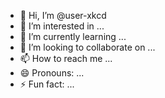 - 👋 Hi, I’m @user-xkcd
- 👀 I’m interested in ...
- 🌱 I’m currently learning ...
- 💞️ I’m looking to collaborate on ...
- 📫 How to reach me ...
- 😄 Pronouns: ...
- ⚡ Fun fact: ...

<!---
user-xkcd/user-xkcd is a ✨ special ✨ repository because its `README.md` (this file) appears on your GitHub profile.
You can click the Preview link to take a look at your changes.
--->
